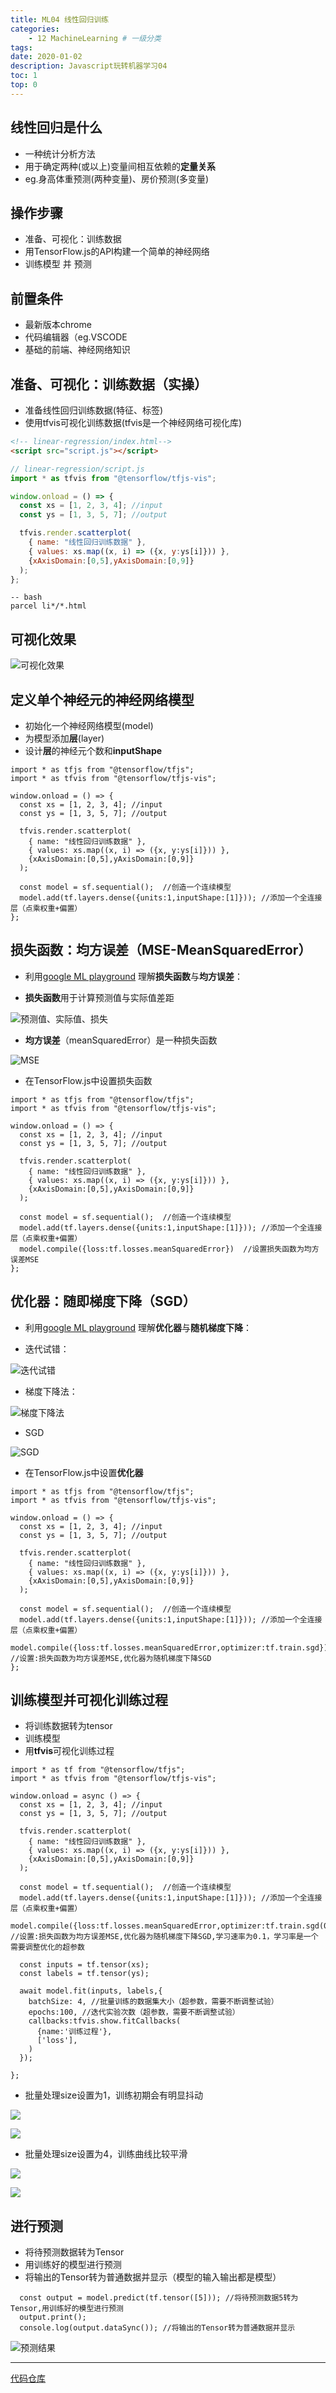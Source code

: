 ```yaml
---
title: ML04 线性回归训练
categories:
    - 12 MachineLearning # 一级分类
tags:
date: 2020-01-02
description: Javascript玩转机器学习04
toc: 1
top: 0
---
```


## 线性回归是什么
- 一种统计分析方法
- 用于确定两种(或以上)变量间相互依赖的**定量关系**
- eg.身高体重预测(两种变量)、房价预测(多变量)


## 操作步骤
- 准备、可视化：训练数据
- 用TensorFlow.js的API构建一个简单的神经网络
- 训练模型 并 预测

## 前置条件
- 最新版本chrome
- 代码编辑器（eg.VSCODE
- 基础的前端、神经网络知识

## 准备、可视化：训练数据（实操）
- 准备线性回归训练数据(特征、标签)
- 使用tfvis可视化训练数据(tfvis是一个神经网络可视化库)


```html
<!-- linear-regression/index.html-->
<script src="script.js"></script>
```
```js
// linear-regression/script.js
import * as tfvis from "@tensorflow/tfjs-vis";

window.onload = () => {
  const xs = [1, 2, 3, 4]; //input
  const ys = [1, 3, 5, 7]; //output

  tfvis.render.scatterplot(
    { name: "线性回归训练数据" },
    { values: xs.map((x, i) => ({x, y:ys[i]})) },
    {xAxisDomain:[0,5],yAxisDomain:[0,9]}
  );
};

```

```
-- bash
parcel li*/*.html
```

## 可视化效果
![可视化效果](/images/ai/17.png)



## 定义单个神经元的神经网络模型
- 初始化一个神经网络模型(model)
- 为模型添加**层**(layer)
- 设计**层**的神经元个数和**inputShape**


```
import * as tfjs from "@tensorflow/tfjs";
import * as tfvis from "@tensorflow/tfjs-vis";

window.onload = () => {
  const xs = [1, 2, 3, 4]; //input
  const ys = [1, 3, 5, 7]; //output

  tfvis.render.scatterplot(
    { name: "线性回归训练数据" },
    { values: xs.map((x, i) => ({x, y:ys[i]})) },
    {xAxisDomain:[0,5],yAxisDomain:[0,9]}
  );

  const model = sf.sequential();  //创造一个连续模型
  model.add(tf.layers.dense({units:1,inputShape:[1]})); //添加一个全连接层（点乘权重+偏置）
};

```

## 损失函数：均方误差（MSE-MeanSquaredError）
- 利用[google ML  playground](https://developers.google.cn/machine-learning/crash-course/descending-into-ml) 理解**损失函数**与**均方误差**：


- **损失函数**用于计算预测值与实际值差距


![预测值、实际值、损失](/images/ai/18.png)


- **均方误差**（meanSquaredError）是一种损失函数

![MSE](/images/ai/19.png)


- 在TensorFlow.js中设置损失函数


```
import * as tfjs from "@tensorflow/tfjs";
import * as tfvis from "@tensorflow/tfjs-vis";

window.onload = () => {
  const xs = [1, 2, 3, 4]; //input
  const ys = [1, 3, 5, 7]; //output

  tfvis.render.scatterplot(
    { name: "线性回归训练数据" }, 
    { values: xs.map((x, i) => ({x, y:ys[i]})) },
    {xAxisDomain:[0,5],yAxisDomain:[0,9]}
  );

  const model = sf.sequential();  //创造一个连续模型
  model.add(tf.layers.dense({units:1,inputShape:[1]})); //添加一个全连接层（点乘权重+偏置）
  model.compile({loss:tf.losses.meanSquaredError})  //设置损失函数为均方误差MSE
};
```

## 优化器：随即梯度下降（SGD）
- 利用[google ML  playground](https://developers.google.cn/machine-learning/crash-course/descending-into-ml) 理解**优化器**与**随机梯度下降**：


- 迭代试错：

![迭代试错](/images/ai/20.png)


- 梯度下降法：

![梯度下降法](/images/ai/21.png)


- SGD

![SGD](/images/ai/22.png)




- 在TensorFlow.js中设置**优化器**


```
import * as tfjs from "@tensorflow/tfjs";
import * as tfvis from "@tensorflow/tfjs-vis";

window.onload = () => {
  const xs = [1, 2, 3, 4]; //input
  const ys = [1, 3, 5, 7]; //output

  tfvis.render.scatterplot(
    { name: "线性回归训练数据" }, 
    { values: xs.map((x, i) => ({x, y:ys[i]})) },
    {xAxisDomain:[0,5],yAxisDomain:[0,9]}
  );

  const model = sf.sequential();  //创造一个连续模型
  model.add(tf.layers.dense({units:1,inputShape:[1]})); //添加一个全连接层（点乘权重+偏置）
  model.compile({loss:tf.losses.meanSquaredError,optimizer:tf.train.sgd});  //设置:损失函数为均方误差MSE,优化器为随机梯度下降SGD
};
```

## 训练模型并可视化训练过程
- 将训练数据转为tensor
- 训练模型
- 用**tfvis**可视化训练过程



```
import * as tf from "@tensorflow/tfjs";
import * as tfvis from "@tensorflow/tfjs-vis";

window.onload = async () => {
  const xs = [1, 2, 3, 4]; //input
  const ys = [1, 3, 5, 7]; //output

  tfvis.render.scatterplot(
    { name: "线性回归训练数据" }, 
    { values: xs.map((x, i) => ({x, y:ys[i]})) },
    {xAxisDomain:[0,5],yAxisDomain:[0,9]}
  );

  const model = tf.sequential();  //创造一个连续模型
  model.add(tf.layers.dense({units:1,inputShape:[1]})); //添加一个全连接层（点乘权重+偏置）
  model.compile({loss:tf.losses.meanSquaredError,optimizer:tf.train.sgd(0.1)});  //设置:损失函数为均方误差MSE,优化器为随机梯度下降SGD,学习速率为0.1，学习率是一个需要调整优化的超参数

  const inputs = tf.tensor(xs);
  const labels = tf.tensor(ys);

  await model.fit(inputs, labels,{
    batchSize: 4, //批量训练的数据集大小（超参数，需要不断调整试验）
    epochs:100, //迭代实验次数（超参数，需要不断调整试验）
    callbacks:tfvis.show.fitCallbacks(
      {name:'训练过程'},
      ['loss'],
    )
  });

};

```

- 批量处理size设置为1，训练初期会有明显抖动


![](/images/ai/23.png)

![](/images/ai/24.png)


- 批量处理size设置为4，训练曲线比较平滑

![](/images/ai/25.png)


![](/images/ai/26.png)


## 进行预测
- 将待预测数据转为Tensor
- 用训练好的模型进行预测
- 将输出的Tensor转为普通数据并显示（模型的输入输出都是模型）


```
  const output = model.predict(tf.tensor([5])); //将待预测数据5转为Tensor,用训练好的模型进行预测
  output.print();
  console.log(output.dataSync()); //将输出的Tensor转为普通数据并显示
```

![预测结果](/images/ai/27.png)



---
[代码仓库](https://github.com/scarsu/js-ml.git)